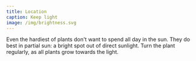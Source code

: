 ```yaml
---
title: Location
caption: Keep light
image: /img/brightness.svg
---
```


Even the hardiest of plants don't want to spend all day in the sun. They do best in partial sun: a bright spot out of direct sunlight. Turn the plant regularly, as all plants grow towards the light.